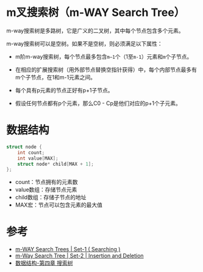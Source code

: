 # m叉搜索树（m-WAY Search Tree）
m-way搜索树是多路树，它是广义的二叉树，其中每个节点包含多个元素。


m-way搜索树可以是空树。如果不是空树，则必须满足以下属性：
 - m阶m-way搜索树，每个节点最多包含`m–1`个（1至`m-1`）元素和`m`个子节点。


 - 在相应的扩展搜索树（用外部节点替换空指针获得）中，每个内部节点最多有m个子节点，在1和m-1元素之间。
 - 每个具有p元素的节点正好有p+1子节点。
 - 假设任何节点都有p个元素，那么C0 - Cp是他们对应的p+1个子元素。

# 数据结构
```C++
struct node {
    int count;
    int value[MAX];
    struct node* child[MAX + 1];
};
```
 - count：节点拥有的元素数
 - value数组：存储节点元素
 - child数组：存储子节点的地址
 - MAX宏：节点可以包含元素的最大值

# 参考
 - [m-WAY Search Trees | Set-1 ( Searching )](https://www.geeksforgeeks.org/m-way-search-trees-set-1-searching)
 - [m-Way Search Tree | Set-2 | Insertion and Deletion](https://www.geeksforgeeks.org/m-way-search-tree-set-2-insertion-and-deletion)
 - [数据结构-第四章 搜索树](https://blog.csdn.net/qq_44202160/article/details/122996148)
